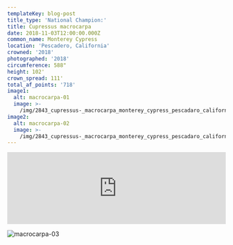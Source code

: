 ```yaml
---
templateKey: blog-post
title_type: 'National Champion:'
title: Cupressus macrocarpa
date: 2018-11-03T12:00:00.000Z
common_name: Monterey Cypress
location: 'Pescadero, California'
crowned: '2018'
photographed: '2018'
circumference: 588"
height: 102'
crown_spread: 111'
total_af_points: '718'
image1:
  alt: macrocarpa-01
  image: >-
    /img/2843_cupressus-_macrocarpa_monterey_cypress_pescadaro_california_11-3-2018_american_forests_brian_kelley_base_1scan.jpg
image2:
  alt: macrocarpa-02
  image: >-
    /img/2843_cupressus-_macrocarpa_monterey_cypress_pescadaro_california_11-3-2018_american_forests_brian_kelley.jpg
---
```

<iframe width="100%" height="166" scrolling="no" frameborder="no" allow="autoplay" src="https://w.soundcloud.com/player/?url=https%3A//api.soundcloud.com/tracks/602521482&color=%23ff5500&auto_play=false&hide_related=false&show_comments=true&show_user=true&show_reposts=false&show_teaser=true"></iframe>

![macrocarpa-03](/img/2843_cupressus-_macrocarpa_monterey_cypress_pescadaro_california_11-3-2018_american_forests_brian_kelley_base_1.jpg)
